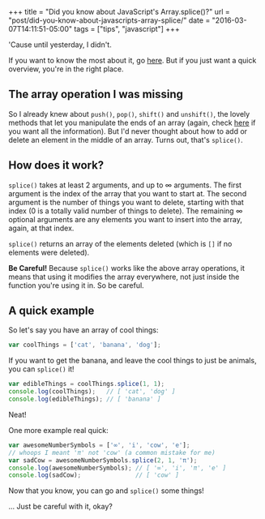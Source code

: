 +++
title = "Did you know about JavaScript's Array.splice()?"
url = "post/did-you-know-about-javascripts-array-splice/"
date = "2016-03-07T14:11:51-05:00"
tags = ["tips", "javascript"]
+++

'Cause until yesterday, I didn't.

If you want to know the most about it, go
[here](https://developer.mozilla.org/en-US/docs/Web/JavaScript/Reference/Global_Objects/Array/splice).
But if you just want a quick overview, you're in the right place.

## The array operation I was missing

So I already knew about `push()`, `pop()`, `shift()` and `unshift()`, the lovely
methods that let you manipulate the ends of an array (again, check
[here](https://developer.mozilla.org/en-US/docs/Web/JavaScript/Reference/Global_Objects/Array)
if you want all the information).
But I'd never thought about how to add or delete an element in the middle of an
array.
Turns out, that's `splice()`.

## How does it work?

`splice()` takes at least 2 arguments, and up to ∞ arguments.
The first argument is the index of the array that you want to start at.
The second argument is the number of things you want to delete, starting with
that index (0 is a totally valid number of things to delete).
The remaining ∞ optional arguments are any elements you want to insert into the
array, again, at that index.

`splice()` returns an array of the elements deleted (which is `[]` if no
elements were deleted).

**Be Careful!** Because `splice()` works like the above array operations, it
means that using it modifies the array everywhere, not just inside the function
you're using it in.
So be careful.

## A quick example

So let's say you have an array of cool things:
```js
var coolThings = ['cat', 'banana', 'dog'];
```
If you want to get the banana, and leave the cool things to just be animals, you
can `splice()` it!
```js
var edibleThings = coolThings.splice(1, 1);
console.log(coolThings);   // [ 'cat', 'dog' ]
console.log(edibleThings); // [ 'banana' ]
```
Neat!

One more example real quick:
```js
var awesomeNumberSymbols = ['∞', 'i', 'cow', 'e'];
// whoops I meant 'π' not 'cow' (a common mistake for me)
var sadCow = awesomeNumberSymbols.splice(2, 1, 'π');
console.log(awesomeNumberSymbols); // [ '∞', 'i', 'π', 'e' ]
console.log(sadCow);               // [ 'cow' ]
```

Now that you know, you can go and `splice()` some things!

... Just be careful with it, okay?

